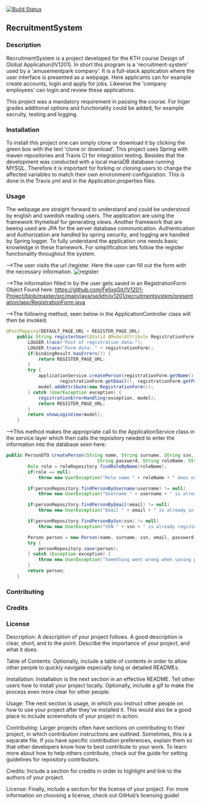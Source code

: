 [![Build Status](https://travis-ci.org/FelixsGit/IV1201-Project.svg?branch=master)](https://travis-ci.org/FelixsGit/IV1201-Project)

## RecruitmentSystem

### Description
RecruitmentSystem is a project developed for the KTH course Design of Global Application(IV1201). 
In short this program is a 'recruitment-system' used by a 'amusementpark company'. 
It is a full-stack application where the user interface is presented as a webpage. Here applicants can for example create accounts, login 
and apply for jobs. Likewise the 'company employees' can login and review these applications.

This project was a mandatory requirement in passing the course. For higer grades additional options and 
functionality could be added, for example secruity, testing and logging. 

### Installation
To install this project one can simply clone or download it by clicking the green box with the text 'clone or download'.
This project uses Spring with maven repositories and Travis CI for integration testing. Besides that the development 
was conducted with a local mariaDB database running MYSQL. Therefore it is important for forking or cloning users to change the affected 
variables to match their own environment-configuration. This is done in the Travis.yml and in the Application.properties files. 

### Usage
The webpage are straight forward to understand and could be understood by english and swedish reading users. The application are using
the framework thymeleaf for generating views. Another framework that are beeing used are JPA for the server database communication. Authentication and Authorization are handled by spring security, and logging are handled by Spring logger. To fully understand the application one needs basic knowledge in these framework. 
For simplification lets follow the register functionality throughout the system.

-->The user visits the url /register.
Here the user can fill out the form with the necessary information.
![register](https://user-images.githubusercontent.com/28272254/53576663-7fed1600-3b74-11e9-9846-65ec9039320c.PNG)

-->The information filled in by the user gets saved in an RegistrationForm Object
Found here: https://github.com/FelixsGit/IV1201-Project/blob/master/src/main/java/se/kth/iv1201/recruitmentsystem/presentation/app/RegistrationForm.java

-->The following method, seen below in the ApplicationController class will then be invoked.  

```Java
@PostMapping(DEFAULT_PAGE_URL + REGISTER_PAGE_URL)
    public String registerUser(@Valid @ModelAttribute RegistrationForm registrationForm, BindingResult bindingResult, Model model) {
        LOGGER.trace("Post of registration data.");
        LOGGER.trace("Form data: " + registrationForm);
        if(bindingResult.hasErrors()) {
            return REGISTER_PAGE_URL;
        }
        try {
            applicationService.createPerson(registrationForm.getName(), registrationForm.getSurname(), registrationForm.getSsn(),
                    registrationForm.getEmail(), registrationForm.getPassword(), Role.APPLICANT, registrationForm.getUsername());
            model.addAttribute(new RegistrationForm());
        } catch (UserException exception) {
            registrationErrorHandling(exception, model);
            return REGISTER_PAGE_URL;
        }
        return showLoginView(model);
    }
```
-->This method makes the appropriate call to the ApplicationService class in the service layer which then calls the repository needed to enter the information into the database seen here:

```Java
public PersonDTO createPerson(String name, String surname, String ssn, String email,
                                  String password, String roleName, String username) throws UserException {
        Role role = roleRepository.findRoleByName(roleName);
        if(role == null)
            throw new UserException("Role name " + roleName + " does not exist in database.");

        if(personRepository.findPersonByUsername(username) != null)
            throw new UserException("Username " + username + " is already taken.");

        if(personRepository.findPersonByEmail(email) != null)
            throw new UserException("Email " + email + " is already in use.");

        if(personRepository.findPersonBySsn(ssn) != null)
            throw new UserException("SSN " + ssn + " is already registered.");

        Person person = new Person(name, surname, ssn, email, password, role, username);
        try {
            personRepository.save(person);
        } catch (Exception exception) {
            throw new UserException("Something went wrong when saving profile in database");
        }
        return person;
    }
```



### Contributing

### Credits

### License

Description: A description of your project follows. A good description is clear, short, and to the point. Describe the importance of your project, and what it does.

Table of Contents: Optionally, include a table of contents in order to allow other people to quickly navigate especially long or detailed READMEs.

Installation: Installation is the next section in an effective README. Tell other users how to install your project locally. Optionally, include a gif to make the process even more clear for other people.

Usage: The next section is usage, in which you instruct other people on how to use your project after they’ve installed it. This would also be a good place to include screenshots of your project in action.

Contributing: Larger projects often have sections on contributing to their project, in which contribution instructions are outlined. Sometimes, this is a separate file. If you have specific contribution preferences, explain them so that other developers know how to best contribute to your work. To learn more about how to help others contribute, check out the guide for setting guidelines for repository contributors.

Credits: Include a section for credits in order to highlight and link to the authors of your project.

License: Finally, include a section for the license of your project. For more information on choosing a license, check out GitHub’s licensing guide!
